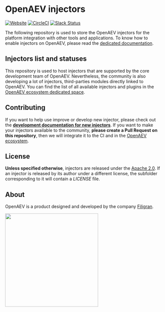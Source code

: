 # OpenAEV injectors

[![Website](https://img.shields.io/badge/website-openaev.io-blue.svg)](https://openaev.io)
[![CircleCI](https://circleci.com/gh/OpenAEV-Platform/injectors.svg?style=shield)](https://circleci.com/gh/OpenAEV-Platform/injectors/tree/main)
[![Slack Status](https://img.shields.io/badge/slack-3K%2B%20members-4A154B)](https://community.filigran.io)

The following repository is used to store the OpenAEV injectors for the platform integration with other tools and applications. To know how to enable injectors on OpenAEV, please read the [dedicated documentation](https://docs.openaev.io/latest/deployment/injectors).

## Injectors list and statuses

This repository is used to host injectors that are supported by the core development team of OpenAEV. Nevertheless, the community is also developing a lot of injectors, third-parties modules directly linked to OpenAEV. You can find the list of all available injectors and plugins in the [OpenAEV ecosystem dedicated space](https://filigran.notion.site/OpenAEV-Ecosystem-30d8eb73d7d04611843e758ddef8941b).

## Contributing

If you want to help use improve or develop new injector, please check out the **[development documentation for new injectors](https://docs.openaev.io/latest/development/injectors)**. If you want to make your injectors available to the community, **please create a Pull Request on this repository**, then we will integrate it to the CI and in the [OpenAEV ecosystem](https://filigran.notion.site/OpenAEV-Ecosystem-30d8eb73d7d04611843e758ddef8941b).

## License

**Unless specified otherwise**, injectors are released under the [Apache 2.0](https://github.com/OpenAEV-Platform/injectors/blob/master/LICENSE). If an injector is released by its author under a different license, the subfolder corresponding to it will contain a *LICENSE* file.

## About

OpenAEV is a product designed and developed by the company [Filigran](https://filigran.io).

<a href="https://filigran.io" alt="Filigran"><img src="https://github.com/OpenAEV-Platform/openaev/raw/master/.github/img/logo_filigran.png" width="300" /></a>